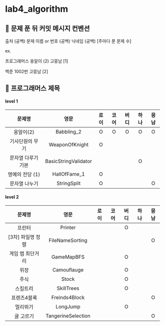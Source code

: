 # lab4_algorithm

## 👊 문제 푼 뒤 커밋 메시지 컨벤션

출처 (공백) 문제 이름 or 번호 (공백) 닉네임 (공백) [주마다 푼 문제 수]

ex.

프로그래머스 옹알이 (2) 고뭉남 [1]

백준 1002번 고뭉남 [2]

## 👊 프로그래머스 제목

#### level 1

|    문제명     |          영문          | 로이 | 코어 | 버디 | 하나 | 뭉남 | 
|:----------:|:--------------------:|:--:|:--:|:--:|:--:|:--:|
|   옹알이(2)   |      Babbling_2      | O  | O  | O  | O  | O  |
|  기사단원의 무기  |    WeaponOfKnight    | O  |    |    |    |    |
| 문자열 다루기 기본 | BasicStringValidator |    |    |    | O  |    |
| 명예의 전당 (1) |     HallOfFame_1     | O  |    |    |    |    |
|  문자열 나누기   |     StringSplit      | O  |    |    |    | O  |

#### level 2

|     문제명     |         영문         | 로이 | 코어 | 버디 | 하나 | 뭉남 | 
|:-----------:|:------------------:|:--:|:--:|:--:|:--:|:--:|
|     프린터     |      Printer       |    |    | O  |    |    |
| [3차] 파일명 정렬 |  FileNameSorting   |    |    |    |    | O  |
|  게임 맵 최단거리  |     GameMapBFS     |    |    | O  |    |    |
|     위장      |    Camouflauge     |    |    | O  |    |    |
|     주식      |       Stock        |    |    | O  |    |    |
|    스킬트리     |     SkillTrees     |    |    | O  |    |    |
|   프렌즈4블록    |   Freinds4Block    |    |    |    |    | O  |
|    멀리뛰기     |      LongJump      |    |    | O  |    |    |
|    귤 고르기    | TangerineSelection |    |    |    |    | O  |

  
